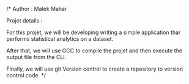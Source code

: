 /* Author : Malek Mahar
   
Projet details : 

For this projet, we will be developing writing a simple application thar performs statistical analytics on a dataset.

After that, we will use GCC to compile the projet and then execute the output file from the CLI.

Finally, we will use git Version control to create a repository to version control code. */
